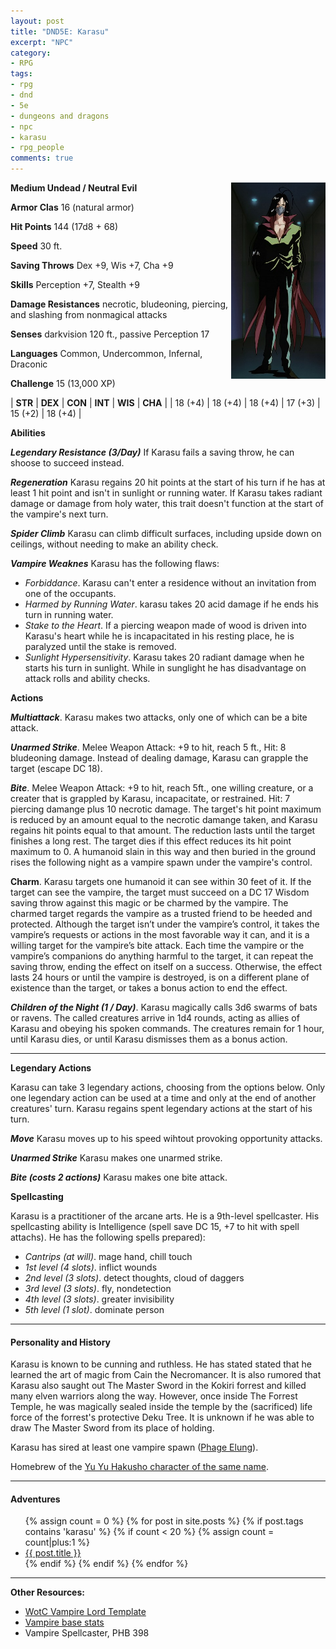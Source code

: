 ```yaml
---
layout: post
title: "DND5E: Karasu"
excerpt: "NPC"
category:
- RPG
tags:
- rpg
- dnd
- 5e
- dungeons and dragons
- npc
- karasu
- rpg_people
comments: true
---
```


<a href="http://s1.zerochan.net/Karasu.600.690477.jpg"><img src="/images/dnd/karasu.jpg" style="max-width: 30%; height: auto; float: right"></a>

**Medium Undead / Neutral Evil**

**Armor Clas** 16 (natural armor)

**Hit Points** 144 (17d8 + 68)

**Speed** 30 ft.

**Saving Throws** Dex +9, Wis +7, Cha +9

**Skills** Perception +7, Stealth +9

**Damage Resistances** necrotic, bludeoning, piercing, and slashing from nonmagical attacks

**Senses** darkvision 120 ft., passive Perception 17

**Languages** Common, Undercommon, Infernal, Draconic

**Challenge** 15 (13,000 XP)

| **STR** | **DEX** | **CON** | **INT** | **WIS** | **CHA** |
| 18 (+4) | 18 (+4) | 18 (+4) | 17 (+3) | 15 (+2) | 18 (+4) |

**Abilities**

***Legendary Resistance (3/Day)*** If Karasu fails a saving throw, he can shoose to succeed instead.

***Regeneration*** Karasu regains 20 hit points at the start of his turn if he has at least 1 hit point and isn't in sunlight or running water.  If Karasu takes radiant damage or damage from holy water, this trait doesn't function at the start of the vampire's next turn.

***Spider Climb*** Karasu can climb difficult surfaces, including upside down on ceilings, without needing to make an ability check.

***Vampire Weaknes*** Karasu has the following flaws:

- *Forbiddance*. Karasu can't enter a residence without an invitation from one of the occupants.
- *Harmed by Running Water*. karasu takes 20 acid damage if he ends his turn in running water.
- *Stake to the Heart*. If a piercing weapon made of wood is driven into Karasu's heart while he is incapacitated in his resting place, he is paralyzed until the stake is removed.
- *Sunlight Hypersensitivity*. Karasu takes 20 radiant damage when he starts his turn in sunlight.  While in sunglight he has disadvantage on attack rolls and ability checks.

**Actions**

***Multiattack***.  Karasu makes two attacks, only one of which can be a bite attack.

***Unarmed Strike***. Melee Weapon Attack:  +9 to hit, reach 5 ft., Hit: 8 bludeoning damage.  Instead of dealing damage, Karasu can grapple the target (escape DC 18).

***Bite***. Melee Weapon Attack:  +9 to hit, reach 5ft., one willing creature, or a creater that is grappled by Karasu, incapacitate, or restrained.  Hit: 7 piercing damange plus 10 necrotic damage.  The target's hit point maximum is reduced by an amount equal to the necrotic damange taken, and Karasu regains hit points equal to that amount.  The reduction lasts until the target finishes a long rest.  The target dies if this effect reduces its hit point maximum to 0.  A humanoid slain in this way and then buried in the ground rises the following night as a vampire spawn under the vampire's control.

**Charm**.  Karasu targets one humanoid it can see within 30 feet of it. If the target can see the vampire, the target must succeed on a DC 17 Wisdom saving throw against this magic or be charmed by the vampire. The charmed target regards the vampire as a trusted friend to be heeded and protected. Although the target isn’t under the vampire’s control, it takes the vampire’s requests or actions in the most favorable way it can, and it is a willing target for the vampire’s bite attack. Each time the vampire or the vampire’s companions do anything harmful to the target, it can repeat the saving throw, ending the effect on itself on a success. Otherwise, the effect lasts 24 hours or until the vampire is destroyed, is on a different plane of existence than the target, or takes a bonus action to end the effect.

***Children of the Night (1 / Day)***. Karasu magically calls 3d6 swarms of bats or ravens.  The called creatures arrive in 1d4 rounds, acting as allies of Karasu and obeying his spoken commands.  The creatures remain for 1 hour, until Karasu dies, or until Karasu dismisses them as a bonus action. 

*** ***

**Legendary Actions**

Karasu can take 3 legendary actions, choosing from the options below.  Only one legendary action can be used at a time and only at the end of another creatures' turn.  Karasu regains spent legendary actions at the start of his turn.

***Move*** Karasu moves up to his speed wihtout provoking opportunity attacks.

***Unarmed Strike***  Karasu makes one unarmed strike.

***Bite (costs 2 actions)*** Karasu makes one bite attack.

**Spellcasting**

Karasu is a practitioner of the arcane arts.  He is a 9th-level spellcaster.  His spellcasting ability is Intelligence (spell save DC 15, +7 to hit with spell attachs).  He has the following spells prepared):

- *Cantrips (at will)*. mage hand, chill touch
- *1st level (4 slots)*. inflict wounds
- *2nd level (3 slots)*. detect thoughts, cloud of daggers
- *3rd level (3 slots)*. fly, nondetection
- *4th level (3 slots)*. greater invisibility
- *5th level (1 slot)*. dominate person

---

#### Personality and History

Karasu is known to be cunning and ruthless.  He has stated stated that he learned the art of magic from Cain the Necromancer.  It is also rumored that Karasu also saught out The Master Sword in the Kokiri forrest and killed many elven warriors along the way.  However, once inside The Forrest Temple, he was magically sealed inside the temple by the (sacrificed) life force of the forrest's protective Deku Tree.  It is unknown if he was able to draw The Master Sword from its place of holding.

Karasu has sired at least one vampire spawn ([Phage Elung](http://rockandcode.ga/tags/#phage)).

Homebrew of the [Yu Yu Hakusho character of the same name](http://yuyuhakusho.wikia.com/wiki/Karasu).

<!--
- gets freed by Lolth after she learns of Ellion's worshiping another diety
- Karasu seeking revcenget against Ellion for not getting him out because he was afraid to be usurped as Cain's apprentice
- Lolt also grants Karasu an Atlantian Faerie ring to keep his allegiance
-->

---

#### Adventures

<ul class="posts">
{% assign count = 0 %}
{% for post in site.posts %}
  {% if post.tags contains 'karasu' %}
    {% if count < 20 %}
      {% assign count = count|plus:1 %}
      <div class="post_info">
        <li>
          <a href="{{ post.url }}">{{ post.title }}</a>
        </li>
      </div>
    {% endif %}
  {% endif %}
{% endfor %}
</ul>

---

**Other Resources:**

- [WotC Vampire Lord Template](http://archive.wizards.com/default.asp?x=dnd/mm/20021018a)
- [Vampire base stats](https://chisaipete.github.io/bestiary/creatures/vampire)
- Vampire Spellcaster, PHB 398